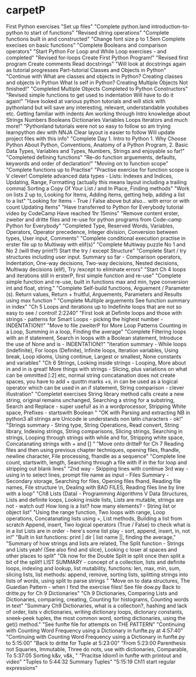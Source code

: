 # carpetP
First Python exercises
"Set up files"
"Complete python.land introduction-to-python to start of functions"
"Revised string operations"
"Complete functions built in and constructed"
"Change font size p to 1.5em Complete execises on basic functions"
"Complete Booleans and comparison operators"
"Start Python For Loop and While Loop exercises - and completed"
"Revised for-loops Create First Python Program!"
"Revised first program Create comments Read docstrings"
"Will look at docstrings again as tutorial progresses Part-tutorial Classes and Objects in Python"
"Continue with What are classes and objects in Python? Creating classes and objects in Python What Is self in Python? Creating Multiple Objects Not finished!"
"Completed Multiple Objects Completed to Python Constructors"
"Revised simple functions to get used to indentation Will have to do it again!"
"Have looked at various python tutorials and will stick with pythonland but will save any interesting, relevant, understandable youtubes etc. Getting familiar with indents Am working through Intro knowledge about Strings Numbers Booleans Dictionaries Variables Loops Iterators and much more!"
"Pythonland tutorials were not so easy to follow so am trying learnpython dev with NNJA Clear layout is easier to follow Will update project files with this info"
"Complete Day 1. Intro to Python 1. Why Choose Python About Python, Conventions, Anatomy of a Python Program, 2. Basic Data Types, Variables and Types, Numbers, Strings and enjoyable so far!"
"Completed defining functions"
"Re-do function arguements, defaults, keywords and order of declaration!"
"Moving on to function scope"
"Complete functions up to Practise"
"Practise exercise for function scope is V clever! Complete advanced data types - Lists: Indexes and Indices, Updating,  Range, Formatting (actually this means layout including a trailing comma) Sorting a Copy Of Your List / and In Place, Finding methods" 
"Work on lists 2 up to,  Looking for Items, Adding items, getting help, adding a list to a list"
"Looking for Items - True / False above but also...  with error or with count Updating Items"
"Have transferred to Python for Everybody tutorial video by CodeCamp Have reached 1hr 15mins"
"Remove content erster, zweiter and dritte files and re-use for python programs from Code-camp Python for Everybody"
"Completed Type, Reserved Words, Variables, Operators, Operator precedence, Integer division, Conversion between types, User input, Comments"
"Complete conditional execution practise in erster file up to Multiway with elif(s)"
"Complete Multiway puzzle No 1 and No 2 (will they print?) Start the try / except Structure"
"Complete Start / try structures including user input. Summary so far - Comparison operators, Indentation, One-way decisions, Two-way decisions, Nested decisions, Multiway decisions (elif), Try /except to eliminate errors"
"Start Ch 4 loops and iterations still in ersterP, first simple function and re-use"
"Complete simple function and re-use, built in functions max and min, type conversion int and float, string." 
"Complete Self-build functions, Arguement / Parameter (s). Return values, Return + fruitful, Arguements, Parameters and Results using max function "
"Complete Multiple arguements See function summary in index"
"Ch 5 Loops and iterations up to Indefinite loops that are not so easy to see / control! 2:2240"
"First look at Definite loops and those with strings  - patterns for Smart Loops - picking the highest number - INDENTATION!!"
"Move to file zweiterP for More Loop Patterns Counting in a Loop, Summing in a loop, Finding the average"
"Complete Filtering loops with an if statement, Search in loops with a Boolean statement, Introduce the use of None and is - INDENTATION!!"
"Iteration summary - While loops (indefinite), For loops (Definite), Infinite loops, Iteration variables, Using break, Loop idioms, Using continue, Largest or smallest, None constants and variables"
"Ch 6 Strings, Looking inside strings - Looping, More about in and in is great! More things with strings - Slicing, plus variations on what can be ommitted [:2] etc, normal string concatanation does not create spaces, you have to add + quottn marks +s, in can be used as a logical operator which can be used in an if statement, String comparison - clever illustration"
"Completet exercises String library method calls create a new string, original remains unchanged, Searching a string for a substring, Search and Replace - super useful! as in a wordprocessor, Stripping White space, Prefixes - startswith Boolean "
"OK with Parsing and extracting NB in python3 all strings are Unicode ie understands non latin characters - ok!"
"Strings summary - String type, String Operations, Read convert, String library, Indexing strings, String comparisons, Slicing strings, Searching in strings, Looping through strings with while and for, Stripping white space, Concatanating strings with + and [] "
"Move onto dritteP for Ch 7 Reading files and then using previous chapter techniques, opening files, fhandle, newline character, File processing, fhandle as a sequence"
"Complete line count, startswith, length, Searching through a file with if in the for loop and stripping out blank lines"
"2nd way - Skipping lines with continue 3rd way - using in to select lines, prompt file name as input - Files Summary - Secondary storage, Searching for files, Opening files fhand, Reading file names, File structure \n, Dealing with BAD FILES, Reading files line by line with a loop"
"Ch8  Lists (Data) - Programming Algorithms V Data Structures, Lists and definite loops, Looking inside lists, Lists are mutable, strings are not - watch out! How long is a list? how many elements? - String list or object list"
"Using the range function, Two loops with range, Loop operations, Concatanating lists using +, List methods, Building a list from scratch Append, insert, Two logical operators (True / False) to check what is in a list Lists are in order - here's some list play - sort, append, insert, in, not in!"
"Built in  list functions:  print | dir | list name ||, finding the average,"
"Summary of how strings and lists are related, The Split function  - Strings and Lists yeah! (See also find and slice), Looking c loser at spaces and other places to split"
"Ok now for the Double Split ie split once then split a bit of the split!!   LIST SUMMARY - concept of a collection, lists and definite loops, indexing and lookup, list mutability, functions: len, max, min, sum, slicing lists, list methods: append, remove, sorting lists, splitting strings into lists of words, using split to parse strings "
"Move on to data structures, The Guardian Pattern - when I find the exercise files! See file dow.py Back to dritte.py for Ch 9 Dictionaries"
"Ch 9 Dictionaries, Comparing Lists and Dictionaries, comparing, creating, Counting for histograms, Counting words in text"
"Summary Ch9 Dictionaries, what is a collection?, hashing and lack of order, lists v dictionaries, writing dictionary loops, dictonary constants, sneek-peek tuples, the most common word, sorting dictionaries, using the get() method."
"See funfte file for attempts on THE PATTERN"
"Continuing with Counting Word Frequency using a Dictionary in funfte.py at 4:57:40"
"Continuing with Counting Word Frequency using a Dictionary in funfte.py to 5:15:00"
"Back to dritte for Tuple at 5:23:00"
"From 5:23:00 Parenthesis not Squaries, Immutable, Three do nots, use with dictionaries, Comparable, To 5:37:05 Sorting k&v, v&k, "
"Pracitse Idiom1 in funfte with printout and video"
"Tuples to 5:44:32  Summary Tuples"
"5:15:19 Ch11 start regular expressions"